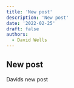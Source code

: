 ```yaml
---
title: 'New post'
description: 'New post'
date: '2022-02-25'
draft: false
authors:
  - David Wells
---
```


## New post

Davids new post


